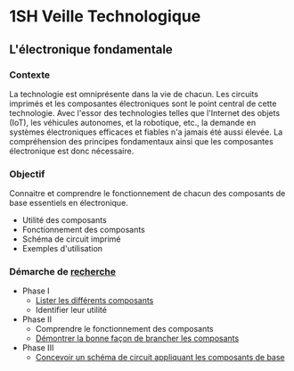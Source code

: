 # 1SH Veille Technologique
 
## L'électronique fondamentale

### Contexte
La technologie est omniprésente dans la vie de chacun. Les circuits imprimés et les composantes électroniques sont le point central de cette technologie. Avec l'essor des technologies telles que l'Internet des objets (IoT), les véhicules autonomes, et la robotique, etc., la demande en systèmes électroniques efficaces et fiables n'a jamais été aussi élevée. La compréhension des principes fondamentaux ainsi que les composantes électronique est donc nécessaire.

### Objectif
Connaitre et comprendre le fonctionnement de chacun des composants de base essentiels en électronique.
- Utilité des composants
- Fonctionnement des composants
- Schéma de circuit imprimé
- Exemples d'utilisation

### Démarche de [recherche](https://github.com/charleau/1SH_Veille_Techno/blob/main/Recherches.md)
- Phase I
    - [Lister les différents composants](https://github.com/charleau/1SH_Veille_Techno/blob/main/Recherches.md#composantes)
    - Identifier leur utilité
- Phase II
    - Comprendre le fonctionnement des composants
    - [Démontrer la bonne façon de brancher les composants](https://github.com/charleau/1SH_Veille_Techno/blob/main/Recherches.md#sch%C3%A9ma-%C3%A9lectrique)
- Phase III
    - [Concevoir un schéma de circuit appliquant les composants de base](https://github.com/charleau/1SH_Veille_Techno/blob/main/Recherches.md#conception-du-circuit-imprim%C3%A9)
